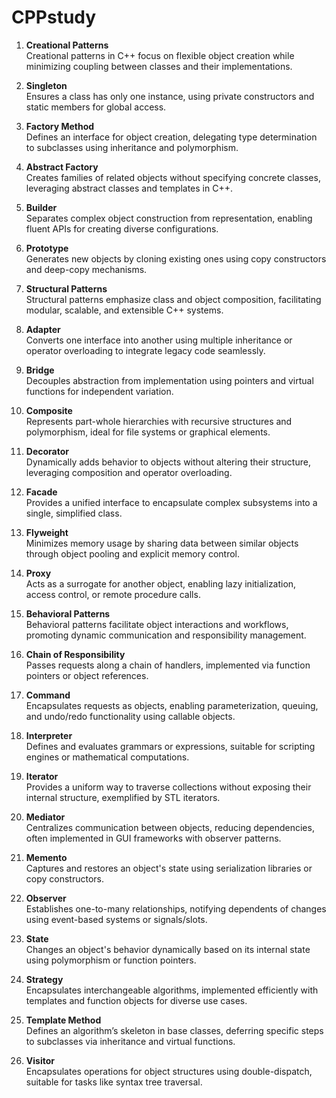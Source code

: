# CPPstudy

1. **Creational Patterns**  
Creational patterns in C++ focus on flexible object creation while minimizing coupling between classes and their implementations.

2. **Singleton**  
Ensures a class has only one instance, using private constructors and static members for global access.

3. **Factory Method**  
Defines an interface for object creation, delegating type determination to subclasses using inheritance and polymorphism.

4. **Abstract Factory**  
Creates families of related objects without specifying concrete classes, leveraging abstract classes and templates in C++.

5. **Builder**  
Separates complex object construction from representation, enabling fluent APIs for creating diverse configurations.

6. **Prototype**  
Generates new objects by cloning existing ones using copy constructors and deep-copy mechanisms.

7. **Structural Patterns**  
Structural patterns emphasize class and object composition, facilitating modular, scalable, and extensible C++ systems.

8. **Adapter**  
Converts one interface into another using multiple inheritance or operator overloading to integrate legacy code seamlessly.

9. **Bridge**  
Decouples abstraction from implementation using pointers and virtual functions for independent variation.

10. **Composite**  
Represents part-whole hierarchies with recursive structures and polymorphism, ideal for file systems or graphical elements.

11. **Decorator**  
Dynamically adds behavior to objects without altering their structure, leveraging composition and operator overloading.

12. **Facade**  
Provides a unified interface to encapsulate complex subsystems into a single, simplified class.

13. **Flyweight**  
Minimizes memory usage by sharing data between similar objects through object pooling and explicit memory control.

14. **Proxy**  
Acts as a surrogate for another object, enabling lazy initialization, access control, or remote procedure calls.

15. **Behavioral Patterns**  
Behavioral patterns facilitate object interactions and workflows, promoting dynamic communication and responsibility management.

16. **Chain of Responsibility**  
Passes requests along a chain of handlers, implemented via function pointers or object references.

17. **Command**  
Encapsulates requests as objects, enabling parameterization, queuing, and undo/redo functionality using callable objects.

18. **Interpreter**  
Defines and evaluates grammars or expressions, suitable for scripting engines or mathematical computations.

19. **Iterator**  
Provides a uniform way to traverse collections without exposing their internal structure, exemplified by STL iterators.

20. **Mediator**  
Centralizes communication between objects, reducing dependencies, often implemented in GUI frameworks with observer patterns.

21. **Memento**  
Captures and restores an object's state using serialization libraries or copy constructors.

22. **Observer**  
Establishes one-to-many relationships, notifying dependents of changes using event-based systems or signals/slots.

23. **State**  
Changes an object's behavior dynamically based on its internal state using polymorphism or function pointers.

24. **Strategy**  
Encapsulates interchangeable algorithms, implemented efficiently with templates and function objects for diverse use cases.

25. **Template Method**  
Defines an algorithm’s skeleton in base classes, deferring specific steps to subclasses via inheritance and virtual functions.

26. **Visitor**  
Encapsulates operations for object structures using double-dispatch, suitable for tasks like syntax tree traversal.
